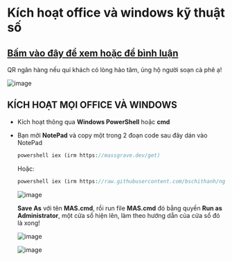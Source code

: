 # Kích hoạt office và windows kỹ thuật số

## [Bấm vào đây để xem hoặc để bình luận](https://bsngchithanh.blogspot.com/2025/03/kich-hoat-office-va-windows-moi-phien.html) ##

QR ngân hàng nếu quí khách có lòng hảo tâm, ủng hộ người soạn cà phê ạ!

![image](https://github.com/user-attachments/assets/b9a751b6-0832-4876-a972-aeaec635d792)

## KÍCH HOẠT MỌI OFFICE VÀ WINDOWS

- Kích hoạt thông qua **Windows PowerShell** hoặc **cmd**
- Bạn mởi **NotePad** và copy một trong 2 đoạn code sau đây dán vào NotePad

  ```php
  powershell iex (irm https://massgrave.dev/get)
  ```

  Hoặc:
  
  ```php
  powershell iex (irm https://raw.githubusercontent.com/bschithanh/nguon/main/mas-aio.ps1)
  ```
  
  ![image](https://github.com/user-attachments/assets/b97f5a04-22fb-4013-80f8-d00056a0ea57)

  **Save As** với tên **MAS.cmd**, rồi run file **MAS.cmd** đó bằng quyền **Run as Administrator**, một cửa sổ hiện lên, làm theo hướng dẫn của cửa sổ đó là xong!

  ![image](https://github.com/user-attachments/assets/d6fc6c55-9873-4fd8-8417-bb56875dbaf4)

  ![image](https://github.com/user-attachments/assets/614f55e9-c702-463a-aad6-43e57b13a53f)



  
